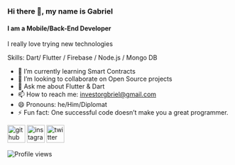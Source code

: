 ### Hi there 👋, my name is Gabriel
#### I am a Mobile/Back-End Developer

I really love trying new technologies

Skills: Dart/ Flutter / Firebase / Node.js / Mongo DB

- 🌱 I’m currently learning Smart Contracts 
- 👯 I’m looking to collaborate on Open Source projects 
- 💬 Ask me about Flutter & Dart 
- 📫 How to reach me: investorgbriel@gmail.com 
- 😄 Pronouns: he/Him/Diplomat 
- ⚡ Fun fact: One successful code doesn’t make you a great programmer.


[<img src='https://cdn.jsdelivr.net/npm/simple-icons@3.0.1/icons/github.svg' alt='github' height='40'>](https://github.com/chineduG)  [<img src='https://cdn.jsdelivr.net/npm/simple-icons@3.0.1/icons/instagram.svg' alt='instagram' height='40'>](https://www.instagram.com/saint_gbriel0/)  [<img src='https://cdn.jsdelivr.net/npm/simple-icons@3.0.1/icons/twitter.svg' alt='twitter' height='40'>](https://twitter.com/saint_gabriel0)  

![Profile views](https://gpvc.arturio.dev/chineduG)  
